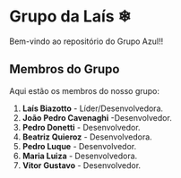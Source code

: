 # Grupo da Laís ❄

Bem-vindo ao repositório do Grupo Azul!!

## Membros do Grupo

Aqui estão os membros do nosso grupo:

1. **Laís Biazotto** - Líder/Desenvolvedora.
2. **João Pedro Cavenaghi** -Desenvolvedor.
3. **Pedro Donetti** - Desenvolvedor.
4. **Beatriz Quieroz** - Desenvolvedora.
5. **Pedro Luque** - Desenvolvedor.
6. **Maria Luiza** - Desenvolvedora.
7. **Vitor Gustavo** - Desenvolvedor.
